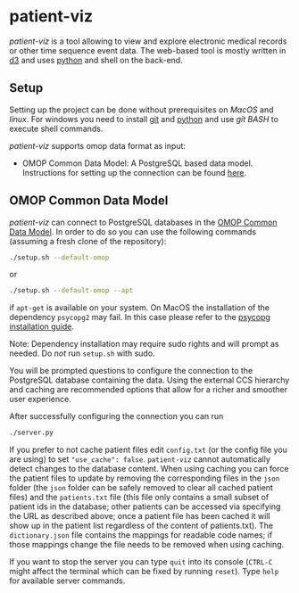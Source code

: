 # patient-viz

*patient-viz* is a tool allowing to view and explore electronic medical records
or other time sequence event data. The web-based tool is mostly written in
[d3](http://d3js.org/) and uses [python](https://www.python.org/) and shell on the back-end.


## Setup

Setting up the project can be done without prerequisites on *MacOS* and *linux*.
For windows you need to install [git](https://git-for-windows.github.io/) and
[python](https://www.python.org/downloads/) and use *git BASH* to execute shell commands.

*patient-viz* supports omop data format as input:

* OMOP Common Data Model: A PostgreSQL based data model. Instructions for setting
  up the connection can be found [here](#omop-common-data-model).

## OMOP Common Data Model

*patient-viz* can connect to PostgreSQL databases in the
[OMOP Common Data Model](https://github.com/OHDSI/CommonDataModel/).
In order to do so you can use the following commands (assuming a fresh clone
of the repository):

```bash
./setup.sh --default-omop
```

or

```bash
./setup.sh --default-omop --apt
```

if `apt-get` is available on your system.
On MacOS the installation of the dependency `psycopg2` may fail. In this case please refer to the
[psycopg installation guide](http://initd.org/psycopg/docs/install.html).

Note: Dependency installation may require sudo rights and will prompt as needed.
Do *not* run `setup.sh` with sudo.

You will be prompted questions to configure the connection to the PostgreSQL database
containing the data. Using the external CCS hierarchy and caching are recommended
options that allow for a richer and smoother user experience.

After successfully configuring the connection you can run

```bash
./server.py
```

If you prefer to not cache patient files edit `config.txt` (or the config file you are using)
to set `"use_cache": false`. `patient-viz` cannot automatically detect changes to
the database content. When using caching you can force the patient files to
update by removing the corresponding files in the `json` folder
(the `json` folder can be safely removed to clear all cached patient files) and
the `patients.txt` file (this file only contains a small subset of patient ids in the
database; other patients can be accessed via specifying the URL as described above;
once a patient file has been cached it will show up in the patient list regardless of the
content of patients.txt). The `dictionary.json` file contains the mappings for
readable code names; if those mappings change the file needs to be removed when using caching.

If you want to stop the server you can type `quit` into its console
(`CTRL-C` might affect the terminal which can be fixed by running `reset`).
Type `help` for available server commands.

